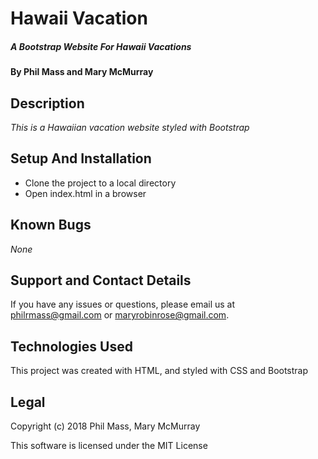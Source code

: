 # Hawaii Vacation

##### _A Bootstrap Website For Hawaii Vacations_

#### By **Phil Mass and Mary McMurray**

## Description

_This is a Hawaiian vacation website styled with Bootstrap_

## Setup And Installation

* Clone the project to a local directory
* Open index.html in a browser

## Known Bugs

_None_

## Support and Contact Details

If you have any issues or questions, please email us at philrmass@gmail.com or maryrobinrose@gmail.com.

## Technologies Used

This project was created with HTML, and styled with CSS and Bootstrap

## Legal

Copyright (c) 2018 Phil Mass, Mary McMurray

This software is licensed under the MIT License
